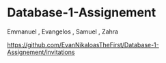 # Database-1-Assignement
Emmanuel , Evangelos , Samuel , Zahra

https://github.com/EvanNikaloasTheFirst/Database-1-Assignement/invitations
